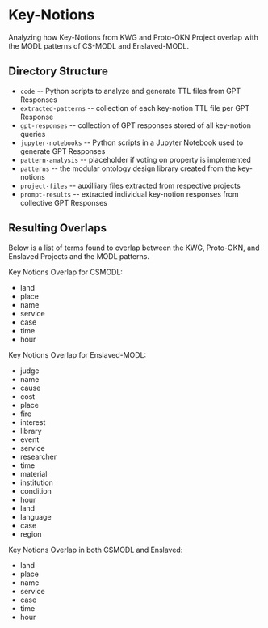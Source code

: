 # Key-Notions
Analyzing how Key-Notions from KWG and Proto-OKN Project overlap with the MODL patterns of CS-MODL and Enslaved-MODL.

## Directory Structure
* `code` -- Python scripts to analyze and generate TTL files from GPT Responses
* `extracted-patterns` -- collection of each key-notion TTL file per GPT Response
* `gpt-responses` -- collection of GPT responses stored of all key-notion queries
* `jupyter-notebooks` -- Python scripts in a Jupyter Notebook used to generate GPT Responses
* `pattern-analysis` -- placeholder if voting on property is implemented
* `patterns` -- the modular ontology design library created from the key-notions
* `project-files` -- auxilliary files extracted from respective projects
* `prompt-results` -- extracted individual key-notion responses from collective GPT Responses

## Resulting Overlaps
Below is a list of terms found to overlap between the KWG, Proto-OKN, and Enslaved Projects and the MODL patterns. 

Key Notions Overlap for CSMODL:
* land
* place
* name
* service
* case
* time
* hour

Key Notions Overlap for Enslaved-MODL:
* judge
* name
* cause
* cost
* place
* fire
* interest
* library
* event
* service
* researcher
* time
* material
* institution
* condition
* hour
* land
* language
* case
* region

Key Notions Overlap in both CSMODL and Enslaved:
* land
* place
* name
* service
* case
* time
* hour
